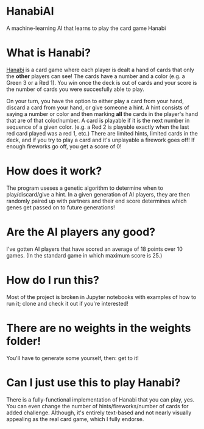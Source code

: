 # HanabiAI
A machine-learning AI that learns to play the card game Hanabi

# What is Hanabi?
[Hanabi](https://en.wikipedia.org/wiki/Hanabi_(card_game)) is a card game where each player is dealt a hand of cards that only the **other** players can see!
The cards have a number and a color (e.g. a Green 3 or a Red 1). You win once the deck is out of cards and your score is the number of cards you were succesfully able to play.

On your turn, you have the option to either play a card from your hand, discard a card from your hand, or give someone a hint. A hint consists of saying a number or color
and then marking **all** the cards in the player's hand that are of that color/number. A card is playable if it is the next number in sequence of a given color.
(e.g. a Red 2 is playable exactly when the last red card played was a red 1, etc.)
There are limited hints, limited cards in the deck, and if you try to play a card and it's unplayable a firework goes off! If enough fireworks go off, you get a score of 0!

# How does it work?
The program useses a genetic algorithm to determine when to play/discard/give a hint. In a given generation of AI players, they are then randomly paired up with partners and their end score determines which genes get passed on to future generations!

# Are the AI players any good?
I've gotten AI players that have scored an average of 18 points over 10 games. (In the standard game in which maximum score is 25.)

# How do I run this?
Most of the project is broken in Jupyter notebooks with examples of how to run it; clone and check it out if you're interested!

# There are no weights in the weights folder!
You'll have to generate some yourself, then: get to it!

# Can I just use this to play Hanabi?
There is a fully-functional implementation of Hanabi that you can play, yes. You can even change the number of hints/fireworks/number of cards for added challenge. Although, it's entirely text-based and not nearly visually appealing as the real card game, which I fully endorse.
